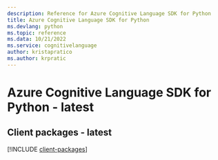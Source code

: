 ```yaml
---
description: Reference for Azure Cognitive Language SDK for Python
title: Azure Cognitive Language SDK for Python
ms.devlang: python
ms.topic: reference
ms.data: 10/21/2022
ms.service: cognitivelanguage
author: kristapratico
ms.author: krpratic
---
```

# Azure Cognitive Language SDK for Python - latest

## Client packages - latest
[!INCLUDE [client-packages](cognitive-language-client-index.md)]